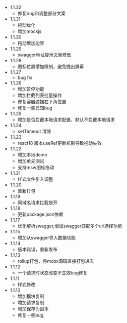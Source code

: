 - 1.1.32
  - 修复bug和调整部分文案
- 1.1.31
  - 拖动优化
  - 增加mockjs
- 1.1.30
  - 拖动增加边界
- 1.1.29
  - swagger地址提示文案修改
- 1.1.28
  - 图标位置增加限制，避免抛出屏幕
- 1.1.27
  - bug fix
- 1.1.26
  - 增加暂停功能
  - 增加拦截列表批量操作
  - 修复容器遮挡右下角位置
  - 修复一些已知bug
- 1.1.25
  - 增加是否拦截本地请求配置，默认不拦截本地请求
- 1.1.24
  - setTimeout 清除
- 1.1.23
  - react18 版本useRef更新机制导致拖动失效
- 1.1.22
  - 增加本地demo
  - 增加单元测试
  - 支持msw图标拖动
- 1.1.21
  - 样式文件引入调整
- 1.1.20
  - 重新打包
- 1.1.19
  - 同域名请求拦截放开
- 1.1.18
  - 更新package.json依赖
- 1.1.17
  - 优化解析swagger,增加swagger匹配多个url选择功能
- 1.1.15
  - 增加从swagger导入数据功能
- 1.1.14
  - 版本错误，重新发布
- 1.1.13
  - rollup打包，将mobx源码直接打包进去
- 1.1.12
  - 一个请求时状态改变不生效bug修复
- 1.1.11
  - 样式修改
- 1.1.10
  - 增加模块复制
  - 增加请求复制
  - 增加保存为副本
  - 修复一些bug
